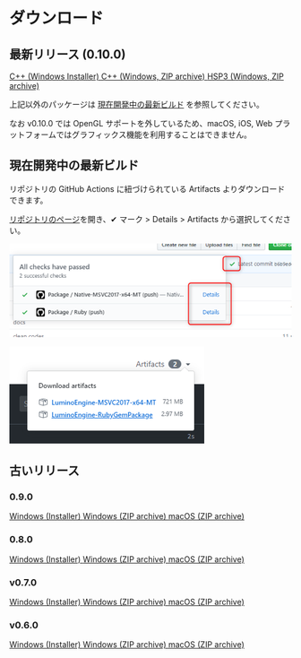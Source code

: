 ダウンロード
==========

最新リリース (0.10.0)
----------

<a href="http://nnmy.sakura.ne.jp/archive/lumino/v0.10.0/Lumino-v0.10.0-Windows.msi" class="button">
  <i class="glyphicon glyphicon-download"></i>C++ (Windows Installer)
</a>

<a href="http://nnmy.sakura.ne.jp/archive/lumino/v0.10.0/Lumino-v0.10.0-Windows.zip" class="button">
  <i class="glyphicon glyphicon-download"></i>C++ (Windows, ZIP archive)
</a>

<a href="http://nnmy.sakura.ne.jp/archive/lumino/v0.10.0/Lumino-v0.10.0-HSP3.zip" class="button">
  <i class="glyphicon glyphicon-download"></i>HSP3 (Windows, ZIP archive)
</a>

上記以外のパッケージは [現在開発中の最新ビルド](#現在開発中の最新ビルド) を参照してください。

なお v0.10.0 では OpenGL サポートを外しているため、macOS, iOS, Web プラットフォームではグラフィックス機能を利用することはできません。

現在開発中の最新ビルド
----------

リポジトリの GitHub Actions に紐づけられている Artifacts よりダウンロードできます。

[リポジトリのページ](https://github.com/LuminoEngine/Lumino)を開き、✔ マーク > Details > Artifacts から選択してください。

![](img/download-1.png)

![](img/download-2.png)

古いリリース
----------

### 0.9.0

<a href="http://nnmy.sakura.ne.jp/archive/lumino/v0.9.0/Lumino-v0.9.0-Windows.msi" class="button">
  <i class="glyphicon glyphicon-download"></i>Windows (Installer)
</a>

<a href="http://nnmy.sakura.ne.jp/archive/lumino/v0.9.0/Lumino-v0.9.0-Windows.zip" class="button">
  <i class="glyphicon glyphicon-download"></i>Windows (ZIP archive)
</a>

<a href="http://nnmy.sakura.ne.jp/archive/lumino/v0.9.0/Lumino-v0.9.0-macOS.zip" class="button">
  <i class="glyphicon glyphicon-download"></i>macOS (ZIP archive)
</a>

### 0.8.0

<a href="http://nnmy.sakura.ne.jp/archive/lumino/v0.8.0/Lumino-0.8.0-Windows.msi" class="button">
  <i class="glyphicon glyphicon-download"></i>Windows (Installer)
</a>

<a href="http://nnmy.sakura.ne.jp/archive/lumino/v0.8.0/Lumino-0.8.0-Windows.zip" class="button">
  <i class="glyphicon glyphicon-download"></i>Windows (ZIP archive)
</a>

<a href="http://nnmy.sakura.ne.jp/archive/lumino/v0.8.0/Lumino-0.8.0-macOS.zip" class="button">
  <i class="glyphicon glyphicon-download"></i>macOS (ZIP archive)
</a>

### v0.7.0

<a href="http://nnmy.sakura.ne.jp/archive/lumino/0.7.0/Lumino-0.7.0-Windows.msi" class="button">
  <i class="glyphicon glyphicon-download"></i>Windows (Installer)
</a>

<a href="http://nnmy.sakura.ne.jp/archive/lumino/0.7.0/Lumino-0.7.0-Windows.zip" class="button">
  <i class="glyphicon glyphicon-download"></i>Windows (ZIP archive)
</a>

<a href="http://nnmy.sakura.ne.jp/archive/lumino/0.7.0/Lumino-0.7.0-macOS.zip" class="button">
  <i class="glyphicon glyphicon-download"></i>macOS (ZIP archive)
</a>

### v0.6.0

<a href="http://nnmy.sakura.ne.jp/archive/lumino/0.6.0/Lumino-0.6.0-Windows.msi" class="button">
  <i class="glyphicon glyphicon-download"></i>Windows (Installer)
</a>

<a href="http://nnmy.sakura.ne.jp/archive/lumino/0.6.0/Lumino-0.6.0-Windows.zip" class="button">
  <i class="glyphicon glyphicon-download"></i>Windows (ZIP archive)
</a>

<a href="http://nnmy.sakura.ne.jp/archive/lumino/0.6.0/Lumino-0.6.0-macOS.zip" class="button">
  <i class="glyphicon glyphicon-download"></i>macOS (ZIP archive)
</a>
